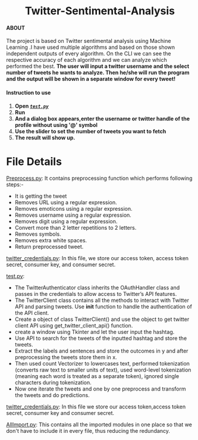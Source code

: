 
<h1 align="center">Twitter-Sentimental-Analysis</h1>

#### ABOUT

The project is based on Twitter sentimental analysis using Machine Learning .I have used multiple algorithms and based on those shown independent outputs of every algorithm. On the CLI we can see the respective accuracy of each algorithm and we can analyze which performed the best. **The user will input a twitter username and the select number of tweets he wants to analyze. Then he/she will run the program and the output will be shown in a separate window for every tweet!**

#### Instruction to use
1. **Open [_`test.py`_](https://github.com/akashmittal18/Twitter-Sentimental-Analysis-/blob/master/test.py)**
2. **Run**
3. **And a dialog box appears,enter the username or twitter handle of the profile without using '@' symbol**
4. **Use the slider to set the number of tweets you want to fetch**
5. **The result will show up.**

# File Details

<a href="https://github.com/akashmittal18/Twitter-Sentimental-Analysis-/blob/master/PreProcess.py">Preprocess.py</a>: It contains preprocessing function which performs following steps:- 
- It is getting the tweet  
- Removes URL using a regular expression.
- Removes emoticons using a regular expression.
- Removes username using a regular expression.
- Removes digit using a regular expression.
- Convert more than 2 letter repetitions to 2 letters.
- Removes symbols.
- Removes extra white spaces.
- Return preprocessed tweet.

<a href="https://github.com/akashmittal18/Twitter-Sentimental-Analysis-/blob/master/twitter_credentials.py">twitter_credentials.py</a>: 
In this file, we store our access token, access token secret, consumer key, and consumer secret.

<a href="https://github.com/akashmittal18/Twitter-Sentimental-Analysis-/blob/master/test.py">test.py</a>: 
- The TwitterAuthenticator class inherits the OAuthHandler class and passes in the credentials to allow access to Twitter’s API features.
- The TwitterClient class contains all the methods to interact with Twitter API and parsing tweets. Use __init__ function to handle the authentication of the API client.
- Create a object of class TwitterClient() and use the object to get twitter client API using get_twitter_client_api() function.
- create a window using Tkinter and let the user input the hashtag.
- Use API to search for the tweets of the inputted hashtag and store the tweets.
- Extract the labels and sentences and store the outcomes in y and after preprocessing the tweets store them in x.
- Then used count Vectorizer to lowercases text, performed tokenization (converts raw text to smaller units of text), used word-level tokenization (meaning each word is treated as a separate token), ignored single characters during tokenization.
- Now one iterate the tweets and one by one preprocess and transform the tweets and do predictions.

<a href="https://github.com/akashmittal18/Twitter-Sentimental-Analysis-/blob/master/twitter_credentials.py">twitter_credentials.py</a>: In this file we store our access token,access token secret, consumer key and consumer secret.

<a href="https://github.com/akashmittal18/Twitter-Sentimental-Analysis-/blob/master/AllImport.py">AllImport.py</a>: This contains all the imported modules in one place so that we don't have to include it in every file, thus reducing the redundancy.

